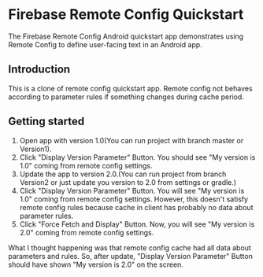 Firebase Remote Config Quickstart
==============================

The Firebase Remote Config Android quickstart app demonstrates using Remote
Config to define user-facing text in an Android app.

Introduction
------------

This is a clone of remote config quickstart app. Remote config not behaves according to parameter rules if something changes during cache period.

Getting started
---------------

1. Open app with version 1.0(You can run project with branch master or Version1).
2. Click "Display Version Parameter" Button. You should see "My version is 1.0" coming from remote config settings.
3. Update the app to version 2.0.(You can run project from branch Version2 or just update you version to 2.0 from settings or gradle.)
4. Click "Display Version Parameter" Button. You will see "My version is 1.0" coming from remote config settings. However, this doesn't satisfy remote config rules because cache in client has probably no data about parameter rules.
5. Click "Force Fetch and Display" Button.  Now, you will see "My version is 2.0" coming from remote config settings.

What I thought happening was that remote config cache had all data about parameters and rules. So, after update, "Display Version Parameter" Button should have shown "My version is 2.0" on the screen.


